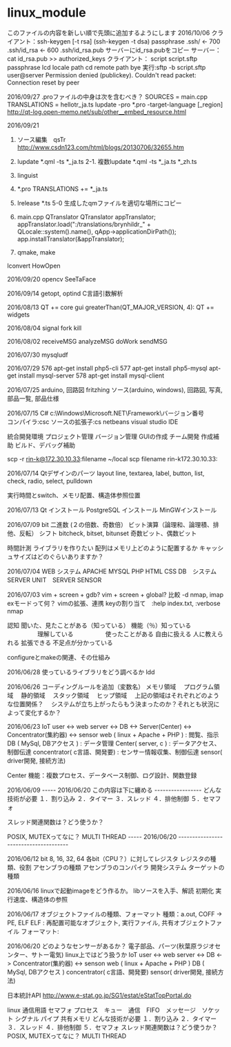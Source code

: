 # linux_module
このファイルの内容を新しい順で先頭に追加するようにします
2016/10/06
クライアント：ssh-keygen [-t rsa]
              (ssh-keygen -t dsa)
              passphrase
              .ssh/         <- 700
              .ssh/id_rsa   <- 600
              .ssh/id_rsa.pub
       サーバーにid_rsa.pubをコピー
サーバー：cat id_rsa.pub >> authorized_keys
クライアント：
   script   script.sftp
            passphrase
            lcd locale path
            cd remote path
            bye
   実行:sftp -b script.sftp user@server
Permission denied (publickey).
Couldn't read packet: Connection reset by peer

2016/09/27
.proファイルの中身は次を含むべき？
 SOURCES      = main.cpp
 TRANSLATIONS = hellotr_ja.ts
lupdate -pro *.pro -target-language <language>[_region]
http://qt-log.open-memo.net/sub/other__embed_resource.html


2016/09/21
1. ソース編集　qsTr
http://www.csdn123.com/html/blogs/20130706/32655.htm
2. lupdate *.qml -ts *_ja.ts
2-1. 複数lupdate *.qml -ts *_ja.ts *_zh.ts
3. linguist
4. *.pro TRANSLATIONS += *_ja.ts
5. lrelease *.ts
5-0 生成したqmファイルを適切な場所にコピー
6. main.cpp QTranslator
QTranslator appTranslator;
  appTranslator.load(":/translations/brynhildr_"
                 + QLocale::system().name(),
                 qApp->applicationDirPath());
  app.installTranslator(&appTranslator);

7. qmake, make

lconvert
HowOpen

2016/09/20
opencv
SeeTaFace

2016/09/14
getopt, optind C言語引数解析

2016/08/13
QT       += core gui
greaterThan(QT_MAJOR_VERSION, 4): QT += widgets

2016/08/04
signal fork kill

2016/08/02
receiveMSG
analyzeMSG
doWork
sendMSG

2016/07/30
mysqludf

2016/07/29
  576  apt-get install php5-cli
  577  apt-get install php5-mysql
    apt-get install mysql-server
  578  apt-get install mysql-client

2016/07/25
arduino, 回路図 fritzhing
ソース(arduino, windows), 回路図, 写真, 部品一覧, 部品仕様

2016/07/15
C#
c:\Windows\Microsoft.NET\Framework\バージョン番号\
コンパイラ:csc
ソースの拡張子:cs
netbeans
visual studio
IDE

統合開発環境
プロジェクト管理
バージョン管理
GUIの作成
チーム開発
作成補助
ビルド、デバッグ補助

scp -r rin-k@172.30.10.33:filename ~/local
scp filename rin-k172.30.10.33:


2016/07/14
Qtデザインのパーツ
layout
line, textarea, label, button, list, check, radio, select, pulldown

実行時間とswitch、メモリ配置、構造体参照位置

2016/07/13
Qt インストール
PostgreSQL インストール
MinGWインストール

2016/07/09
bit
二進数 (２の倍数、奇数倍）
ビット演算（論理和、論理積、排他、反転）
シフト
bitcheck, bitset, bitunset
奇数ビット、偶数ビット

時間計測
ライブラリを作りたい
配列はメモリ上どのように配置するか
キャッシュサイズはどのぐらいありますか？

2016/07/04
WEB システム
	APACHE
	MYSQL
	PHP
	HTML
	CSS
DB　システム
SERVER
UNIT　SERVER
SENSOR

2016/07/03
vim + screen + gdb?
vim + screen + global?
比較 -d
nmap, imap
exモードって何？
vimの拡張、連携
keyの割り当て　:help index.txt, :verbose nmap

認知
聞いた、見たことがある（知っている）
機能（％）知っている
　　　　　理解している
　　　　　使ったことがある
自由に扱える
人に教えられる
拡張できる
不足点が分かっている

configureとmakeの関連、その仕組み



2016/06/28
使っているライブラリをどう調べるか
ldd

2016/06/26
コーディングルールを追加（変数名）
メモリ領域
　プログラム領域
　静的領域
　スタック領域
　ヒップ領域
　上記の領域はそれぞれどのような位置関係？
　システムが立ち上がったらもう決まったのか？それとも状況によって変化するか？

2016/06/23
IoT
user <-> web server <-> DB <-> Server(Center) <-> Concentrator(集約器) <-> sensor
web ( linux + Apache + PHP ) : 閲覧、指示 
DB ( MySql, DBアクセス ) : データ管理
Center( server, c ) : データアクセス、制御伝達
concentrator( c言語、開発要) : センサー情報収集、制御伝達
sensor( driver開発, 接続方法)

Center
機能：複数プロセス、データベース制御、ログ設計、関数登録

2016/06/09 
----- 2016/06/20 この内容は下に纏める -----------------
どんな技術が必要
１．割り込み
２．タイマー
３．スレッド
４．排他制御
５．セマフォ

スレッド関連関数は？どう使うか？

POSIX, MUTEXってなに？
MULTI THREAD
-----  2016/06/20 --------------------------------------

2016/06/12
bit 8, 16, 32, 64
各bit（CPU？）に対してレジスタ
レジスタの種類、役割
アセンブラの種類
アセンブラのコンパイラ
開発システム
ターゲットの種類

2016/06/16
linuxで起動imageをどう作るか。
libソースを入手、解読
初期化
実行速度、構造体の参照

2016/06/17
オブジェクトファイルの種類、フォーマット
種類：a.out, COFF -> PE, ELF 
ELF : 再配置可能なオブジェクト, 実行ファイル, 共有オブジェクトファイル
フォーマット:

2016/06/20
どのようなセンサーがあるか？
電子部品、パーツ(秋葉原ラジオセンター、サトー電気)
linux上ではどう扱うか
IoT
user <-> web server <-> DB <-> Concentrator(集約器) <-> senson
web ( linux + Apache + PHP ) 
DB ( MySql, DBアクセス )
concentrator( c言語、開発要)
sensor( driver開発, 接続方法)

日本統計API
http://www.e-stat.go.jp/SG1/estat/eStatTopPortal.do

linux 通信用語
セマフォ プロセス　キュー　通信　FIFO　メッセージ　ソケット
シグナル パイプ 共有メモリ 
どんな技術が必要
１．割り込み
２．タイマー
３．スレッド
４．排他制御
５．セマフォ
スレッド関連関数は？どう使うか？
POSIX, MUTEXってなに？
MULTI THREAD

